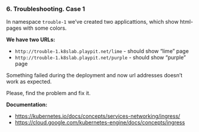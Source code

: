 ### 6. Troubleshooting. Case 1

In namespace `trouble-1` we’ve created two applicattions, which show html-pages with some colors.

**We have two URLs:**

- `http://trouble-1.k8slab.playpit.net/lime` - should show “lime” page
- `http://trouble-1.k8slab.playpit.net/purple` - should show “purple” page

Something failed during the deployment and now url addresses doesn’t work as expected.

Please, find the problem and fix it.

**Documentation:**
- https://kubernetes.io/docs/concepts/services-networking/ingress/
- https://cloud.google.com/kubernetes-engine/docs/concepts/ingress
